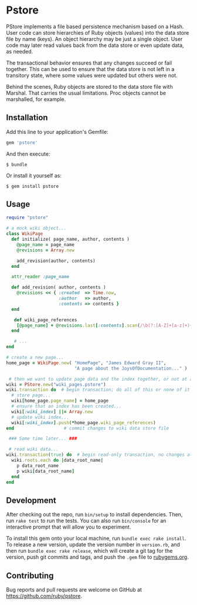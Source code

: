 # Pstore

PStore implements a file based persistence mechanism based on a Hash.  User
code can store hierarchies of Ruby objects (values) into the data store file
by name (keys).  An object hierarchy may be just a single object.  User code
may later read values back from the data store or even update data, as needed.

The transactional behavior ensures that any changes succeed or fail together.
This can be used to ensure that the data store is not left in a transitory
state, where some values were updated but others were not.

Behind the scenes, Ruby objects are stored to the data store file with
Marshal.  That carries the usual limitations.  Proc objects cannot be
marshalled, for example.

## Installation

Add this line to your application's Gemfile:

```ruby
gem 'pstore'
```

And then execute:

    $ bundle

Or install it yourself as:

    $ gem install pstore

## Usage

```ruby
require "pstore"

# a mock wiki object...
class WikiPage
  def initialize( page_name, author, contents )
    @page_name = page_name
    @revisions = Array.new

    add_revision(author, contents)
  end

  attr_reader :page_name

  def add_revision( author, contents )
    @revisions << { :created  => Time.now,
                    :author   => author,
                    :contents => contents }
  end

   def wiki_page_references
    [@page_name] + @revisions.last[:contents].scan(/\b(?:[A-Z]+[a-z]+){2,}/)
  end

   # ...
end

# create a new page...
home_page = WikiPage.new( "HomePage", "James Edward Gray II",
                          "A page about the JoysOfDocumentation..." )

 # then we want to update page data and the index together, or not at all...
wiki = PStore.new("wiki_pages.pstore")
wiki.transaction do  # begin transaction; do all of this or none of it
  # store page...
  wiki[home_page.page_name] = home_page
  # ensure that an index has been created...
  wiki[:wiki_index] ||= Array.new
  # update wiki index...
  wiki[:wiki_index].push(*home_page.wiki_page_references)
end                   # commit changes to wiki data store file

 ### Some time later... ###

 # read wiki data...
wiki.transaction(true) do  # begin read-only transaction, no changes allowed
  wiki.roots.each do |data_root_name|
    p data_root_name
    p wiki[data_root_name]
  end
end
```

## Development

After checking out the repo, run `bin/setup` to install dependencies. Then, run `rake test` to run the tests. You can also run `bin/console` for an interactive prompt that will allow you to experiment.

To install this gem onto your local machine, run `bundle exec rake install`. To release a new version, update the version number in `version.rb`, and then run `bundle exec rake release`, which will create a git tag for the version, push git commits and tags, and push the `.gem` file to [rubygems.org](https://rubygems.org).

## Contributing

Bug reports and pull requests are welcome on GitHub at https://github.com/ruby/pstore.
